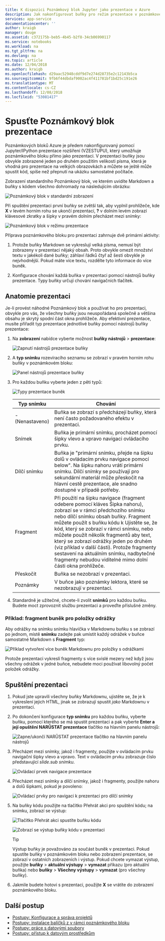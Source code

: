 ```yaml
---
title: K dispozici Poznámkový blok Jupyter jako prezentace v Azure
description: Jak nakonfigurovat buňky pro režim prezentace v poznámkovém bloku Jupyter a pak prezentujte prezentace pomocí rozšíření VZESTUPU.
services: app-service
documentationcenter: ''
author: kraigb
manager: douge
ms.assetid: c372175b-beb5-4b45-b2f8-34cb06990117
ms.service: notebooks
ms.workload: na
ms.tgt_pltfrm: na
ms.devlang: na
ms.topic: article
ms.date: 12/04/2018
ms.author: kraigb
ms.openlocfilehash: d29aac52948cddf9d7e274d28735e2c12143b5ca
ms.sourcegitcommit: 9fb6f44dbdaf9002ac4f411781bf1bd25c191e26
ms.translationtype: MT
ms.contentlocale: cs-CZ
ms.lasthandoff: 12/08/2018
ms.locfileid: "53081417"
---
```

# <a name="run-a-notebook-slideshow"></a>Spusťte Poznámkový blok prezentace

Poznámkových bloků Azure je předem nakonfigurovaný pomocí Jupyter/IPython prezentace rozšíření (VZESTUPU), který umožňuje poznámkového bloku přímo jako prezentaci. V prezentaci buňky jsou obvykle zobrazené jeden po druhém použitím velikosti písma, která je vhodná pro prezentace na velkých obrazovkách a můžete se ještě může spustit kód, spíše než přepnutí na ukázku samostatné počítače.

Zobrazení standardního Poznámkový blok, ve kterém uvidíte Markdown a buňky s kódem všechno dohromady na následujícím obrázku:

![Poznámkový blok v standardní zobrazení](media/slideshow/slideshow-notebook-view.png)

Při spuštění prezentaci první buňky se zvětší tak, aby vyplnil prohlížeče, kde **X** v levém horním rohu se ukončí prezentací, **?** v dolním levém zobrazí klávesové zkratky a šipky v pravém dolním přecházet mezi snímky:

![Poznámkový blok v režimu prezentace](media/slideshow/slideshow-slide-view.png)

Příprava poznámkového bloku pro prezentaci zahrnuje dvě primární aktivity:

1. Protože buňky Markdown se vykreslují velká písma, nemusí být zobrazeny v prezentaci nějaký obsah. Proto obvykle omezit množství textu v jakékoli dané buňky; záhlaví řádků čtyř až šesti obvykle je nejvhodnější. Pokud máte více textu, rozdělte tyto informace do více buněk.

2. Konfigurace chování každá buňka v prezentaci pomocí nástrojů buňky prezentace. Typy buňky určují chování navigačních tlačítek.

## <a name="the-anatomy-of-a-slideshow"></a>Anatomie prezentaci

Je-li provést náhodné Poznámkový blok a používat ho pro prezentaci, obvykle pro vás, že všechny buňky jsou neuspořádaná společně a většina obsahu je skrytý spodní část okna prohlížeče. Aby efektivní prezentace, musíte přiřadit typ prezentace jednotlivé buňky pomocí nástrojů buňky prezentace:

1. Na **zobrazení** nabídce vyberte možnost **buňky nástrojů** > **prezentace**:

    ![Zapnutí nástrojů prezentace buňky](media/slideshow/slideshow-view-cell-toolbar.png)

1. A **typ snímku** rozevíracího seznamu se zobrazí v pravém horním rohu buňky v poznámkovém bloku:

    ![Panel nástrojů prezentace buňky](media/slideshow/slideshow-cell-toolbar.png)

1. Pro každou buňku vyberte jeden z pěti typů:

    ![Typy prezentace buněk](media/slideshow/slideshow-cell-slide-types.png)

    | Typ snímku | Chování |
    | --- | --- |
    | -(Nenastaveno) | Buňka se zobrazí s předcházejí buňky, která není často požadovaného efektu v prezentaci. |
    | Snímek | Buňka je primární snímku, procházet pomocí šipky vlevo a vpravo navigaci ovládacího prvku. |
    | Dílčí snímku | Buňka je "primární snímku, přejde na šipku dolů v ovládacím prvku navigace pomocí below". Na šipku nahoru vrátí primární snímku. Dílčí snímky se používají pro sekundární materiál může přeskočit na hlavní cestě prezentace, ale snadno dostupné v případě potřeby. |
    | Fragment | Při použití na šipku navigace (fragment odebere pomocí kláves Šipka nahoru), zobrazí se v rámci předchozího snímku nebo dílčí snímku obsah buňky. Fragment můžete použít s buňku kódu k Ujistěte se, že kód, který se zobrazí v rámci snímku, nebo můžete použít několik fragmentů aby text, který se zobrazí odrážky jeden po druhém (viz příklad v další části). Protože fragmenty sestavení na aktuálním snímku, nadbytečné fragmenty nebudou viditelné mimo dolní části okna prohlížeče. |
    | Přeskočit | Buňka se nezobrazí v prezentaci. |
    | Poznámky | V buňce jako poznámky lektora, které se nezobrazují v prezentaci. |

1. Standardně je užitečné, chcete-li zvolit **snímků** pro každou buňku. Budete moct zprovoznit službu prezentaci a proveďte příslušné změny.

### <a name="example-fragment-cells-for-bullet-items"></a>Příklad: fragment buněk pro položky odrážky

Aby odrážky na snímku snímku hlavička v Markdownu buňku s se zobrazí po jednom, místě **snímku** zadejte pak umístit každý odrážek v buňce samostatné Markdown s **Fragment** typ:

![Příklad vytvoření více buněk Markdownu pro položky s odrážkami](media/slideshow/slideshow-fragments.png)

Protože prezentaci vykreslí fragmenty s více svislé mezery než když jsou všechny odrážek v jedné buňce, nebudete moci používat libovolný počet položek odrážky.

## <a name="run-the-slideshow"></a>Spuštění prezentaci

1. Pokud jste upravili všechny buňky Markdownu, ujistěte se, že je k vykreslení jejich HTML, jinak se zobrazují spustit *jako* Markdownu v prezentaci.

1. Po dokončení konfigurace **typ snímku** pro každou buňku, vyberte buňku, pomocí kterého se má spustit prezentaci a pak vyberte **Enter a její opuštění NARŮSTAT prezentace** tlačítko na hlavním panelu nástrojů:

    ![Zapne/ukončí NARŮSTAT prezentace tlačítko na hlavním panelu nástrojů](media/slideshow/slideshow-start.png)

1. Přecházet mezi snímky, jakož i fragmenty, použijte v ovládacím prvku navigační šipky vlevo a vpravo. Text v ovládacím prvku zobrazuje číslo představující *slide.sub snímku*.

    ![Ovládací prvek navigace prezentace](media/slideshow/slideshow-navigation-control.png)

1. Přecházet mezi snímky a dílčí snímky, jakož i fragmenty, použijte nahoru a dolů šipkami, pokud je povoleno:

    ![Ovládací prvky pro navigaci k prezentaci pro dílčí snímky](media/slideshow/slideshow-navigation-control-subslide.png)

1. Na buňky kódu použijte na tlačítko Přehrát akci pro spuštění kódu; na snímku, zobrazí se výstup:

    ![Tlačítko Přehrát akci spustíte buňku kódu](media/slideshow/slideshow-run-code-cell.png)

    ![Zobrazí se výstup buňky kódu v prezentaci](media/slideshow/slideshow-run-code-cell-output.png)

    > [!Tip]
    > Výstup buňky je považováno za součást buněk v prezentaci. Pokud spustíte buňky v poznámkovém bloku nebo zobrazení prezentace, se zobrazí v ostatních zobrazeních i výstup. Pokud chcete vymazat výstup, použijte **buňky** > **aktuální výstupy** > **vymazat** příkazu (pro aktuální buňka) nebo **buňky**  >  **Všechny výstupy** > **vymazat** (pro všechny buňky).

1. Jakmile budete hotovi s prezentaci, použijte **X** se vrátíte do zobrazení poznámkového bloku.

## <a name="next-steps"></a>Další postup

- [Postupy: Konfigurace a správa projektů](configure-manage-azure-notebooks-projects.md)
- [Postupy: instalace balíčků z v rámci poznámkového bloku](install-packages-jupyter-notebook.md)
- [Postupy: práce s datovými soubory](work-with-project-data-files.md)
- [Postupy: přístup k datovým prostředkům](access-data-resources-jupyter-notebooks.md)
